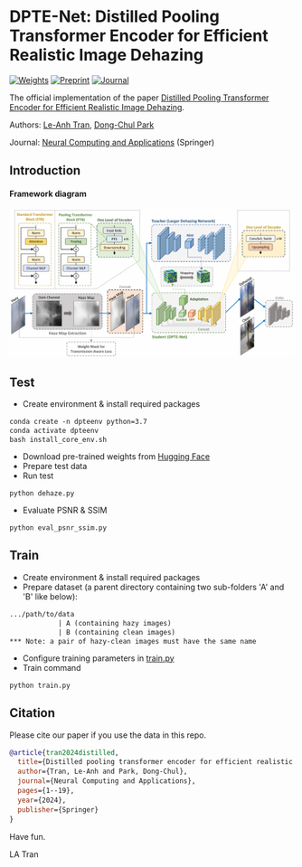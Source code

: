 # DPTE-Net: Distilled Pooling Transformer Encoder for Efficient Realistic Image Dehazing

[![Weights](https://img.shields.io/badge/Weights-Hugging_Face-gold)](https://huggingface.co/tranleanh/dpte-net)
[![Preprint](https://img.shields.io/badge/Preprint-arXiv-red)](https://arxiv.org/abs/2412.14220)
[![Journal](https://img.shields.io/badge/Article-Springer-blue)](https://link.springer.com/article/10.1007/s00521-024-10930-8)

The official implementation of the paper [Distilled Pooling Transformer Encoder for Efficient Realistic Image Dehazing](https://link.springer.com/article/10.1007/s00521-024-10930-8).

Authors: [Le-Anh Tran](https://scholar.google.com/citations?user=WzcUE5YAAAAJ&hl=en), [Dong-Chul Park](https://scholar.google.com/citations?user=VZUH4sUAAAAJ&hl=en)

Journal: [Neural Computing and Applications](https://link.springer.com/journal/521) (Springer)

## Introduction

#### Framework diagram

<p align="center">
<img src="docs/dptenet.png" width="1000">
</p>

## Test

- Create environment & install required packages
```
conda create -n dpteenv python=3.7
conda activate dpteenv
bash install_core_env.sh
```
- Download pre-trained weights from [Hugging Face](https://huggingface.co/tranleanh/dpte-net)
- Prepare test data
- Run test
```
python dehaze.py
```
- Evaluate PSNR & SSIM
```
python eval_psnr_ssim.py
```

## Train

- Create environment & install required packages
- Prepare dataset (a parent directory containing two sub-folders 'A' and 'B' like below):

```bashrc
.../path/to/data
            | A (containing hazy images)
            | B (containing clean images)
*** Note: a pair of hazy-clean images must have the same name
```
- Configure training parameters in [train.py](https://github.com/tranleanh/dpte-net/blob/main/train.py#L147)
- Train command
```
python train.py
```

## Citation

Please cite our paper if you use the data in this repo.
```bibtex
@article{tran2024distilled,
  title={Distilled pooling transformer encoder for efficient realistic image dehazing},
  author={Tran, Le-Anh and Park, Dong-Chul},
  journal={Neural Computing and Applications},
  pages={1--19},
  year={2024},
  publisher={Springer}
}
```
Have fun.

LA Tran
